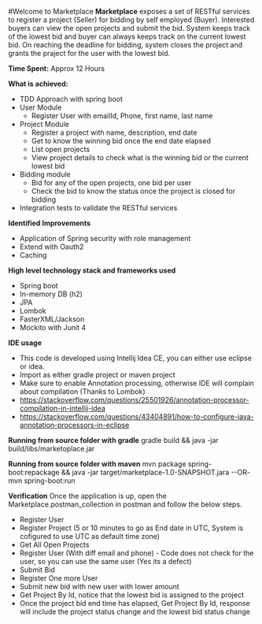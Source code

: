 #Welcome to Marketplace
**Marketplace** exposes a set of RESTful services to register a project (Seller) for bidding by self employed (Buyer).
Interested buyers can view the open projects and submit the bid. System keeps track of the lowest bid and buyer can always
keeps track on the current lowest bid. On reaching the deadline for bidding, system closes the project and grants the
praject for the user with the lowest bid.

**Time Spent:**
 Approx 12 Hours

**What is achieved:**
* TDD Approach with spring boot
* User Module
    - Register User with emailId, Phone, first name, last name
* Project Module
    - Register a project with name, description, end date
    - Get to know the winning bid once the end date elapsed
    - List open projects
    - View project details to check what is the winning bid or the current lowest bid
* Bidding module
    - Bid for any of the open projects, one bid per user
    - Check the bid to know the status once the project is closed for bidding
* Integration tests to validate the RESTful services

**Identified Improvements**
* Application of Spring security with role management
* Extend with Oauth2
* Caching

**High level technology stack and frameworks used**
* Spring boot
* In-memory DB (h2)
* JPA
* Lombok
* FasterXML/Jackson
* Mockito with Junit 4

**IDE usage**
* This code is developed using Intellij Idea CE, you can either use eclipse or idea.
* Import as either gradle project or maven project
* Make sure to enable Annotation processing, otherwise IDE will complain about compilation (Thanks to Lombok)
* https://stackoverflow.com/questions/25501926/annotation-processor-compilation-in-intellij-idea
* https://stackoverflow.com/questions/43404891/how-to-configure-java-annotation-processors-in-eclipse

**Running from source folder with gradle**
gradle build && java -jar build/libs/marketoplace.jar

**Running from source folder with maven**
mvn package spring-boot:repackage && java -jar target/marketplace-1.0-SNAPSHOT.jara
--OR-
mvn spring-boot:run

**Verification**
Once the application is up, open the Marketplace.postman_collection in postman and follow the below steps.
* Register User
* Register Project (5 or 10 minutes to go as End date in UTC, System is cofigured to use UTC as default time zone)
* Get All Open Projects
* Register User (With diff email and phone) - Code does not check for the user, so you can use the same user (Yes its a defect)
* Submit Bid
* Register One more User
* Submit new bid with new user with lower amount
* Get Project By Id, notice that the lowest bid is assigned to the project
* Once the project bid end time has elapsed, Get Project By Id, response will include the project status change and the
 lowest bid status change